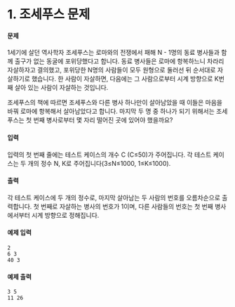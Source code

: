 # 1. 조세푸스 문제

#### 문제

1세기에 살던 역사학자 조세푸스는 로마와의 전쟁에서 패해 N - 1명의 동료 병사들과 함께 출구가 없는 동굴에 포위당했다고 합니다. 동료 병사들은 로마에 항복하느니 차라리 자살하자고 결의했고, 포위당한 N명의 사람들이 모두 원형으로 둘러선 뒤 순서대로 자살하기로 했습니다. 한 사람이 자살하면, 다음에는 그 사람으로부터 시계 방향으로 K번째 살아 있는 사람이 자살하는 것입니다.

조세푸스의 책에 따르면 조세푸스와 다른 병사 하나만이 살아남았을 때 이들은 마음을 바꿔 로마에 항복해서 살아남았다고 합니다. 마지막 두 명 중 하나가 되기 위해서는 조세푸스는 첫 번째 병사로부터 몇 자리 떨어진 곳에 있어야 했을까요?



#### 입력

입력의 첫 번째 줄에는 테스트 케이스의 개수 C (C≤50)가 주어집니다. 각 테스트 케이스는 두 개의 정수 N, K로 주어집니다(3≤N≤1000, 1≤K≤1000).



#### 출력

각 테스트 케이스에 두 개의 정수로, 마지막 살아남는 두 사람의 번호를 오름차순으로 출력합니다. 첫 번째로 자살하는 병사의 번호가 1이며, 다른 사람들의 번호는 첫 번째 병사에서부터 시계 방향으로 정해집니다.



#### 예제 입력

```
2
6 3
40 3
```



####  예제 출력

```
3 5
11 26
```